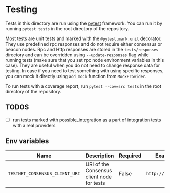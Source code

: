 # Testing

Tests in this directory are run using the [pytest](https://docs.pytest.org/en/latest/) framework.
You can run it by running `pytest tests` in the root directory of the repository.

Most tests are unit tests and marked with the `@pytest.mark.unit` decorator.
They use predefined rpc responses and do not require either consensus or beacon nodes.
Rpc and Http responses are stored in the `tests/responses` directory and can be overridden using `--update-responses`
flag while running tests (make sure that you set rpc node environment variables in this case).
They are useful when you do not need to change response data for testing.
In case if you need to test something with using specific responses, you can mock it directly using `add_mock` function from `MockProvider`.

To run tests with a coverage report, run `pytest --cov=src tests` in the root directory of the repository.

## TODOS

- [ ] run tests marked with possible_integration as a part of integration tests with a real providers

## Env variables

| Name                        | Description                                | Required | Example value           |
|-----------------------------|--------------------------------------------|----------|-------------------------|
| `TESTNET_CONSENSUS_CLIENT_URI` | URI of the Consensus client node for tests | False    | `http://localhost:8545` |
